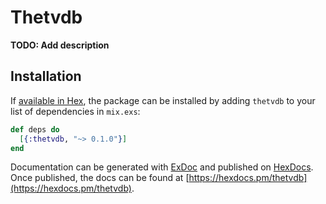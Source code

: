 # Thetvdb

**TODO: Add description**

## Installation

If [available in Hex](https://hex.pm/docs/publish), the package can be installed
by adding `thetvdb` to your list of dependencies in `mix.exs`:

```elixir
def deps do
  [{:thetvdb, "~> 0.1.0"}]
end
```

Documentation can be generated with [ExDoc](https://github.com/elixir-lang/ex_doc)
and published on [HexDocs](https://hexdocs.pm). Once published, the docs can
be found at [https://hexdocs.pm/thetvdb](https://hexdocs.pm/thetvdb).

